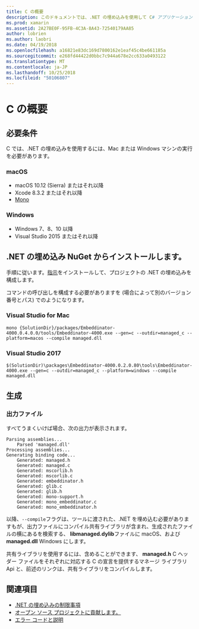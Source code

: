 ```yaml
---
title: C の概要
description: このドキュメントでは、.NET の埋め込みを使用して C# アプリケーションで .NET コードを埋め込む方法について説明します。 .NET の Visual Studio 2017 と Visual Studio の両方で埋め込み for mac を使用する方法について説明します
ms.prod: xamarin
ms.assetid: 2A27BE0F-95FB-4C3A-8A43-72540179AA85
author: lobrien
ms.author: laobri
ms.date: 04/19/2018
ms.openlocfilehash: a16821e83dc169d7800162e1eaf45c4be661185a
ms.sourcegitcommit: e268fd44422d0bbc7c944a678e2cc633a0493122
ms.translationtype: MT
ms.contentlocale: ja-JP
ms.lasthandoff: 10/25/2018
ms.locfileid: "50106807"
---
```

# <a name="getting-started-with-c"></a>C の概要

## <a name="requirements"></a>必要条件

C では、.NET の埋め込みを使用するには、Mac または Windows マシンの実行を必要があります。

### <a name="macos"></a>macOS

* macOS 10.12 (Sierra) またはそれ以降
* Xcode 8.3.2 またはそれ以降
* [Mono](http://www.mono-project.com/download/)

### <a name="windows"></a>Windows

* Windows 7、8、10 以降
* Visual Studio 2015 またはそれ以降

## <a name="installing-net-embedding-from-nuget"></a>.NET の埋め込み NuGet からインストールします。

手順に従います。[指示](~/tools/dotnet-embedding/get-started/install/install.md)をインストールして、プロジェクトの .NET の埋め込みを構成します。

コマンドの呼び出しを構成する必要がありますを (場合によって別のバージョン番号とパス) でのようになります。

### <a name="visual-studio-for-mac"></a>Visual Studio for Mac

```shell
mono {SolutionDir}/packages/Embeddinator-4000.0.4.0.0/tools/Embeddinator-4000.exe --gen=c --outdir=managed_c --platform=macos --compile managed.dll
```

### <a name="visual-studio-2017"></a>Visual Studio 2017

```shell
$(SolutionDir)\packages\Embeddinator-4000.0.2.0.80\tools\Embeddinator-4000.exe --gen=c --outdir=managed_c --platform=windows --compile managed.dll
```

## <a name="generation"></a>生成

### <a name="output-files"></a>出力ファイル

すべてうまくいけば場合、次の出力が表示されます。

```shell
Parsing assemblies...
    Parsed 'managed.dll'
Processing assemblies...
Generating binding code...
    Generated: managed.h
    Generated: managed.c
    Generated: mscorlib.h
    Generated: mscorlib.c
    Generated: embeddinator.h
    Generated: glib.c
    Generated: glib.h
    Generated: mono-support.h
    Generated: mono_embeddinator.c
    Generated: mono_embeddinator.h
```

以降、`--compile`フラグは、ツールに渡された、.NET を埋め込む必要がありますもが、出力ファイルにコンパイル共有ライブラリが含まれ、生成されたファイルの横にあるを検索する、 **libmanaged.dylib**ファイルに macOS、および**managed.dll** Windows にします。

共有ライブラリを使用するには、含めることができます、 **managed.h** C ヘッダー ファイルをそれぞれに対応する C の宣言を提供するマネージ ライブラリ Api と、前述のリンクは、共有ライブラリをコンパイルします。

## <a name="further-reading"></a>関連項目

* [.NET の埋め込みの制限事項](~/tools/dotnet-embedding/limitations.md)
* [オープン ソース プロジェクトに貢献します。](https://github.com/mono/Embeddinator-4000/blob/master/Contributing.md)
* [エラー コードと説明](~/tools/dotnet-embedding/errors.md)

